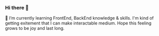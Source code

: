 ### Hi there 👋
🐣 I’m currently learning FrontEnd, BackEnd knowledge & skills.
I'm kind of getting exitement that I can make interactable medium.
Hope this feeling grows to be joy and last long.


<!--
**kkm910924/kkm910924** is a ✨ _special_ ✨ repository because its `README.md` (this file) appears on your GitHub profile.

Here are some ideas to get you started:

- 🔭 I’m currently working on ...

- 👯 I’m looking to collaborate on ...
- 🤔 I’m looking for help with ...
- 💬 Ask me about ...
- 📫 How to reach me: ...
- 😄 Pronouns: ...
- ⚡ Fun fact: ...
-->
